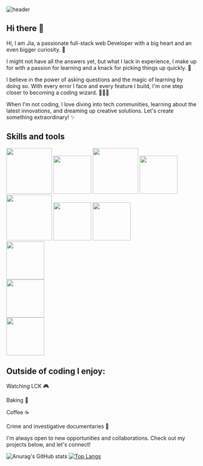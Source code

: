 ![header](https://capsule-render.vercel.app/api?type=waving&height=200&text=Jia%20Yoo&fontAlign=80&fontAlignY=40&color=gradient)



## Hi there 👋
Hi, I am Jia, a passionate full-stack web Developer with a big heart and an even bigger curiosity. 🌟  

I might not have all the answers yet, but what I lack in experience, I make up for with a passion for learning and a knack for picking things up quickly. 🌱

I believe in the power of asking questions and the magic of learning by doing so. With every error I face and every feature I build, I'm one step closer to becoming a coding wizard. 🧙‍♂️✨

When I'm not coding, I love diving into tech communities, learning about the latest innovations, and dreaming up creative solutions. Let's create something extraordinary! ✨


## Skills and tools

<img src="https://godbell.kr/content/images/2022/11/20220607_001840_0001.png" width="120"></img>
<img src="https://github.com/jia-yoo/jia-yoo/assets/125111394/8d508423-ec11-4f9a-b6bd-7d805793f384" width="100"></img>
<img src="https://blog.kakaocdn.net/dn/r3hxs/btqMRlLrs9B/iWvCla0yiWCVHuAmm2lKCk/img.png" width="120"></img>
<img src="https://mblogthumb-phinf.pstatic.net/MjAyMjA2MjhfMjUg/MDAxNjU2NDI3ODc1OTQ4.MdYkaiJjxUAHgrOoSa7Hjp0eoI9VkFCr2VSuuD-1xsYg.2x9YikFPl2E8FfdIziIFkDgK6NB-oMJ7xSUq1nvVSbsg.PNG.maestrois/mariadb-icon.png?type=w800" width="100"></img>
<img src="https://velog.velcdn.com/images/cu1210/post/15b20a49-2fd2-4201-ad3d-359122452538/image.png" width="120"></img>
<img src="https://encrypted-tbn0.gstatic.com/images?q=tbn:ANd9GcR7OrtM7FfDgFfgOmRqL4R__bU5cjx1ltwy1A&s" width="100"></img>
<img src="https://github.com/user-attachments/assets/2d4d0e90-47f2-446b-9fe2-98df2323568c" width="100"></img>                                                                                                                    
<img src="https://github.com/user-attachments/assets/5fa52e52-a8b9-43e7-86e3-09a718769078" width="100"></img>                                                                                                       
<img src="https://github.com/user-attachments/assets/4243fae9-3487-4825-a05e-484a51533b88" width="100"></img>                
<img src="https://github.com/user-attachments/assets/35ffb7de-9ecf-4fc8-99b4-af76c5854aa7" width="100"></img>  




## Outside of coding I enjoy:
Watching LCK 🎮

Baking 🥐

Coffee ☕

Crime and investigative documentaries 🖖

I'm always open to new opportunities and collaborations. Check out my projects below, and let's connect!





![Anurag's GitHub stats](https://github-readme-stats.vercel.app/api?username=jia-yoo&show_icons=true&theme=radical)
[![Top Langs](https://github-readme-stats.vercel.app/api/top-langs/?username=jia-yoo&layout=compact)](https://github.com/delay-100/github-readme-stats)


